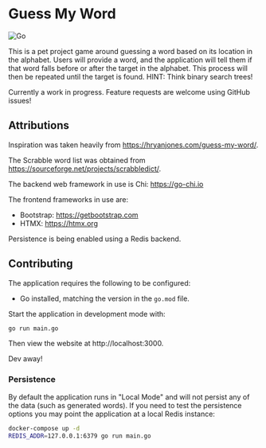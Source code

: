 # Guess My Word

![Go](https://github.com/taiidani/guess-my-word/workflows/Go/badge.svg)

This is a pet project game around guessing a word based on its location in the alphabet. Users will provide a word, and the application will tell them if that word falls before or after the target in the alphabet. This process will then be repeated until the target is found. HINT: Think binary search trees!

Currently a work in progress. Feature requests are welcome using GitHub issues!

## Attributions

Inspiration was taken heavily from https://hryanjones.com/guess-my-word/.

The Scrabble word list was obtained from https://sourceforge.net/projects/scrabbledict/.

The backend web framework in use is Chi: https://go-chi.io

The frontend frameworks in use are:

* Bootstrap: https://getbootstrap.com
* HTMX: https://htmx.org

Persistence is being enabled using a Redis backend.

## Contributing

The application requires the following to be configured:

* Go installed, matching the version in the `go.mod` file.

Start the application in development mode with:

```sh
go run main.go
```

Then view the website at http://localhost:3000.

Dev away!

### Persistence

By default the application runs in "Local Mode" and will not persist any of the data (such as generated words). If you need to test the persistence options you may point the application at a local Redis instance:

```sh
docker-compose up -d
REDIS_ADDR=127.0.0.1:6379 go run main.go
```
